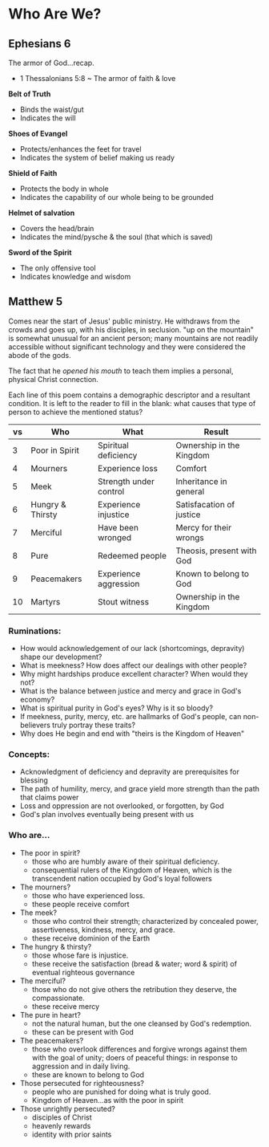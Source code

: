 # Who Are We?


## Ephesians 6

The armor of God...recap.
* 1 Thessalonians 5:8 ~ The armor of faith & love

**Belt of Truth**
* Binds the waist/gut
* Indicates the will

**Shoes of Evangel**
* Protects/enhances the feet for travel
* Indicates the system of belief making us ready

**Shield of Faith**
* Protects the body in whole
* Indicates the capability of our whole being to be grounded

**Helmet of salvation**
* Covers the head/brain
* Indicates the mind/pysche & the soul (that which is saved)

**Sword of the Spirit**
* The only offensive tool
* Indicates knowledge and wisdom

## Matthew 5

Comes near the start of Jesus' public ministry.
He withdraws from the crowds and goes up, with his disciples, in seclusion.
"up on the mountain" is somewhat unusual for an ancient person; many mountains are not readily accessible without significant technology and they were considered the abode of the gods.

The fact that he _opened his mouth_ to teach them implies a personal, physical Christ connection.


Each line of this poem contains a demographic descriptor and a resultant condition.
It is left to the reader to fill in the blank: what causes that type of person to achieve the mentioned status?

|vs|Who|What|Result|
|---|---|---|---|
|3|Poor in Spirit|Spiritual deficiency|Ownership in the Kingdom|
|4|Mourners|Experience loss|Comfort|
|5|Meek|Strength under control|Inheritance in general|
|6|Hungry & Thirsty|Experience injustice|Satisfacation of justice|
|7|Merciful|Have been wronged|Mercy for their wrongs|
|8|Pure|Redeemed people|Theosis, present with God|
|9|Peacemakers|Experience aggression|Known to belong to God|
|10|Martyrs|Stout witness|Ownership in the Kingdom|


### Ruminations:
* How would acknowledgement of our lack (shortcomings, depravity) shape our development?
* What is meekness?  How does affect our dealings with other people?
* Why might hardships produce excellent character?  When would they not?
* What is the balance between justice and mercy and grace in God's economy?
* What is spiritual purity in God's eyes?  Why is it so bloody?
* If meekness, purity, mercy, etc. are hallmarks of God's people, can non-believers truly portray these traits?
* Why does He begin and end with "theirs is the Kingdom of Heaven"


### Concepts:
* Acknowledgment of deficiency and depravity are prerequisites for blessing
* The path of humility, mercy, and grace yield more strength than the path that claims power
* Loss and oppression are not overlooked, or forgotten, by God
* God's plan involves eventually being present with us

### Who are...
- The poor in spirit?
  - those who are humbly aware of their spiritual deficiency.
  - consequential rulers of the Kingdom of Heaven, which is the transcendent nation occupied by God's loyal followers
- The mourners?
  - those who have experienced loss.
  - these people receive comfort
- The meek?
  - those who control their strength; characterized by concealed power, assertiveness, kindness, mercy, and grace.
  - these receive dominion of the Earth
- The hungry & thirsty?
  - those whose fare is injustice.
  - these receive the satisfaction (bread & water; word & spirit) of eventual righteous governance
- The merciful?
  - those who do not give others the retribution they deserve, the compassionate.
  - these receive mercy
- The pure in heart?
  - not the natural human, but the one cleansed by God's redemption.
  - these can be present with God
- The peacemakers?
  - those who overlook differences and forgive wrongs against them with the goal of unity; doers of peaceful things: in response to aggression and in daily living.
  - these are known to belong to God
- Those persecuted for righteousness?
  - people who are punished for doing what is truly good.
  - Kingdom of Heaven...as with the poor in spirit
- Those unrightly persecuted?
  - disciples of Christ
  - heavenly rewards
  - identity with prior saints
